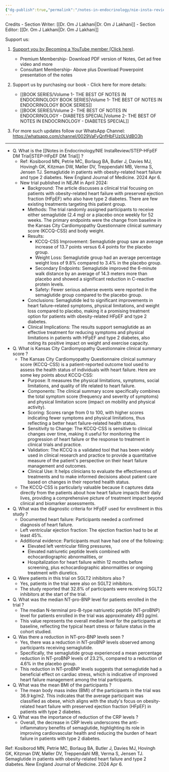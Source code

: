 ```yaml
---
{"dg-publish":true,"permalink":"/notes-in-endocrinology/nie-insta-review/step-h-fp-ef-dm-trial/"}
---
```






Credits
    - Section Writer: [[Dr. Om J Lakhani\|Dr. Om J Lakhani]]
    - Section Editor: [[Dr. Om J Lakhani\|Dr. Om J Lakhani]]


Support us:
1. [Support you by Becoming a YouTube member (Click here)](https://www.youtube.com/channel/UC6zQSf7dLDqfQOeM4mNUBTQ/join). 
	- Premium Membership- Download PDF version of Notes, Get ad free video and more
	- Consultant Membership- Above plus Download Powerpoint presentation of the notes 
2. Support us by purchasing our book - Click here for more details:
	- [[BOOK SERIES/Volume 1- THE BEST OF NOTES IN ENDOCRINOLOGY BOOK SERIES\|Volume 1- THE BEST OF NOTES IN ENDOCRINOLOGY BOOK SERIES]]
	- [[BOOK SERIES/Volume 2- THE BEST OF NOTES IN ENDOCRINOLOGY - DIABETES SPECIAL\|Volume 2- THE BEST OF NOTES IN ENDOCRINOLOGY - DIABETES SPECIAL]]

3. For more such updates follow our WhatsApp Channel: https://whatsapp.com/channel/0029VaFyQnfHbFUz0LVdBO3h


-----

- Q. What is the [[Notes in Endocrinology/NIE InstaReview/STEP-HFpEF DM Trial\|STEP-HFpEF DM Trial]] ?
    - Ref: Kosiborod MN, Petrie MC, Borlaug BA, Butler J, Davies MJ, Hovingh GK, Kitzman DW, Møller DV, Treppendahl MB, Verma S, Jensen TJ. Semaglutide in patients with obesity-related heart failure and type 2 diabetes. New England Journal of Medicine. 2024 Apr 6.
    - New trial published in NEJM in April 2024:
        - Background: The article discusses a clinical trial focusing on patients with obesity-related heart failure with preserved ejection fraction (HFpEF) who also have type 2 diabetes. There are few existing treatments targeting this patient group.
        - Methods: The trial randomly assigned participants to receive either semaglutide (2.4 mg) or a placebo once weekly for 52 weeks. The primary endpoints were the change from baseline in the Kansas City Cardiomyopathy Questionnaire clinical summary score (KCCQ-CSS) and body weight.
        - Results:
            - KCCQ-CSS Improvement: Semaglutide group saw an average increase of 13.7 points versus 6.4 points for the placebo group.
            - Weight Loss: Semaglutide group had an average percentage weight loss of 9.8% compared to 3.4% in the placebo group.
            - Secondary Endpoints: Semaglutide improved the 6-minute walk distance by an average of 14.3 meters more than placebo and showed a significant reduction in C-reactive protein levels.
            - Safety: Fewer serious adverse events were reported in the semaglutide group compared to the placebo group.
        - Conclusions: Semaglutide led to significant improvements in heart failure–related symptoms, physical limitations, and weight loss compared to placebo, making it a promising treatment option for patients with obesity-related HFpEF and type 2 diabetes.
        - Clinical Implications: The results support semaglutide as an effective treatment for reducing symptoms and physical limitations in patients with HFpEF and type 2 diabetes, also noting its positive impact on weight and exercise capacity.
- Q. What is Kansas City Cardiomyopathy Questionnaire clinical summary score ? 
    - The Kansas City Cardiomyopathy Questionnaire clinical summary score (KCCQ-CSS) is a patient-reported outcome tool used to assess the health status of individuals with heart failure. Here are some key points about KCCQ-CSS:
        - Purpose: It measures the physical limitations, symptoms, social limitations, and quality of life related to heart failure.
        - Components: The clinical summary score specifically combines the total symptom score (frequency and severity of symptoms) and physical limitation score (impact on mobility and physical activity).
        - Scoring: Scores range from 0 to 100, with higher scores indicating fewer symptoms and physical limitations, thus reflecting a better heart failure-related health status.
        - Sensitivity to Change: The KCCQ-CSS is sensitive to clinical changes over time, making it useful for monitoring the progression of heart failure or the response to treatment in clinical trials and practice.
        - Validation: The KCCQ is a validated tool that has been widely used in clinical research and practice to provide a quantitative measure of the patient's perspective on their heart failure management and outcomes.
        - Clinical Use: It helps clinicians to evaluate the effectiveness of treatments and to make informed decisions about patient care based on changes in their reported health status.
    - The KCCQ-CSS is particularly valuable because it captures data directly from the patients about how heart failure impacts their daily lives, providing a comprehensive picture of treatment impact beyond clinical and biomarker assessments.
- Q. What was the diagnostic criteria for HFpEF used for enrollment in this study ?
    - Documented heart failure: Participants needed a confirmed diagnosis of heart failure.
    - Left ventricular ejection fraction: The ejection fraction had to be at least 45%.
    - Additional evidence: Participants must have had one of the following:
        - Elevated left ventricular filling pressures,
        - Elevated natriuretic peptide levels combined with echocardiographic abnormalities, or
        - Hospitalization for heart failure within 12 months before screening, plus echocardiographic abnormalities or ongoing treatment with diuretics.
- Q. Were patients in this trial on SGLT2 inhibitors also ?
    - Yes, patients in the trial were also on SGLT2 inhibitors. 
    - The study reported that 32.8% of participants were receiving SGLT2 inhibitors at the start of the trial. 
- Q. What was the median NT-pro-BNP level for patients enrolled in the trial ?
    - The median N-terminal pro-B-type natriuretic peptide (NT-proBNP) level for patients enrolled in the trial was approximately 493 pg/ml. 
    - This value represents the overall median level for the participants at baseline, reflecting the typical heart stress or failure status in the cohort studied.
- Q. Was there a reduction in NT-pro-BNP levels seen ?
    - Yes, there was a reduction in NT-proBNP levels observed among participants receiving semaglutide. 
    - Specifically, the semaglutide group experienced a mean percentage reduction in NT-proBNP levels of 23.2%, compared to a reduction of 4.6% in the placebo group. 
    - This reduction in NT-proBNP levels suggests that semaglutide had a beneficial effect on cardiac stress, which is indicative of improved heart failure management among the trial participants.
- Q. What was the mean BMI of the participants ?
    - The mean body mass index (BMI) of the participants in the trial was 36.9 kg/m2. This indicates that the average participant was classified as obese, which aligns with the study's focus on obesity-related heart failure with preserved ejection fraction (HFpEF) in patients with type 2 diabetes. 
- Q. What was the importance of reduction of the CRP levels ?
    - Overall, the decrease in CRP levels underscores the anti-inflammatory benefits of semaglutide, highlighting its role in improving cardiovascular health and reducing the burden of heart failure in patients with type 2 diabetes.


Ref: Kosiborod MN, Petrie MC, Borlaug BA, Butler J, Davies MJ, Hovingh GK, Kitzman DW, Møller DV, Treppendahl MB, Verma S, Jensen TJ. Semaglutide in patients with obesity-related heart failure and type 2 diabetes. New England Journal of Medicine. 2024 Apr 6.
